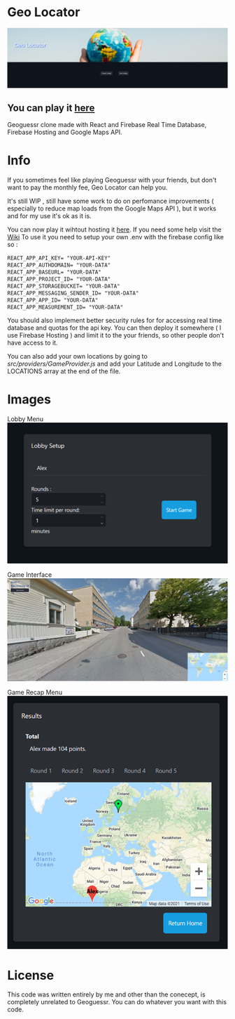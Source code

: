 # Geo Locator

![Header image of app](https://github.com/RasterCrow/Geo-Locator/blob/master/GithubAssets/image1.jpg?raw=true)

## You can play it [here](https://geolocator.rastercrow.me/)

Geoguessr clone made with React and Firebase Real Time Database, Firebase Hosting and Google Maps API.

# Info

If you sometimes feel like playing Geoguessr with your friends, but don't want to pay the monthly fee, Geo Locator can help you.

It's still WIP , still have some work to do on perfomance improvements ( especially to reduce map loads from the Google Maps API ), but it works and for my use it's ok as it is.

You can now play it wihtout hosting it [here](https://geolocator.rastercrow.me/). If you need some help visit the [Wiki](https://github.com/RasterCrow/Geo-Locator/wiki)
To use it you need to setup your own .env with the firebase config like so :
```
REACT_APP_API_KEY= "YOUR-API-KEY"
REACT_APP_AUTHDOMAIN= "YOUR-DATA"
REACT_APP_BASEURL= "YOUR-DATA"
REACT_APP_PROJECT_ID= "YOUR-DATA"
REACT_APP_STORAGEBUCKET= "YOUR-DATA"
REACT_APP_MESSAGING_SENDER_ID= "YOUR-DATA"
REACT_APP_APP_ID= "YOUR-DATA"
REACT_APP_MEASUREMENT_ID= "YOUR-DATA"
```
You should also implement better security rules for for accessing real time database and quotas for the api key.
You can then deploy it somewhere ( I use Firebase Hosting ) and limit it to the your friends, so other people don't have access to it.

You can also add your own locations by going to _src/providers/GameProvider.js_ and add your Latitude and Longitude to the LOCATIONS array at the end of the file.

# Images

Lobby Menu 
![Lobby functionality menu](https://github.com/RasterCrow/Geo-Locator/blob/master/GithubAssets/image2.png?raw=true)

Game Interface
![Game interface](https://github.com/RasterCrow/Geo-Locator/blob/master/GithubAssets/image3.jpg?raw=true)

Game Recap Menu
![Game Recap](https://github.com/RasterCrow/Geo-Locator/blob/master/GithubAssets/image4.png?raw=true)

# License

This code was written entirely by me and other than the conecept, is completely unrelated to Geoguessr.
You can do whatever you want with this code.
